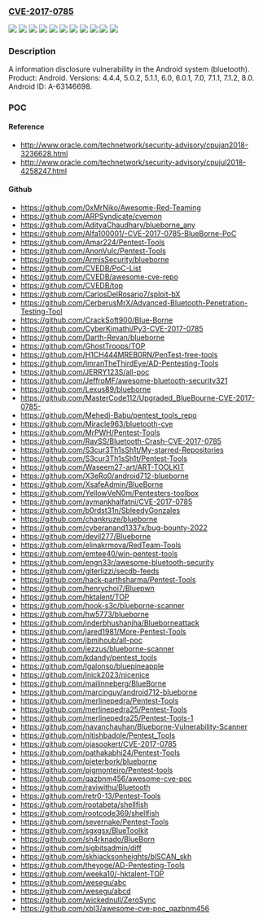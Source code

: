 ### [CVE-2017-0785](https://cve.mitre.org/cgi-bin/cvename.cgi?name=CVE-2017-0785)
![](https://img.shields.io/static/v1?label=Product&message=Android&color=blue)
![](https://img.shields.io/static/v1?label=Version&message=4.4.4%20&color=brightgreen)
![](https://img.shields.io/static/v1?label=Version&message=5.0.2%20&color=brightgreen)
![](https://img.shields.io/static/v1?label=Version&message=5.1.1%20&color=brightgreen)
![](https://img.shields.io/static/v1?label=Version&message=6.0%20&color=brightgreen)
![](https://img.shields.io/static/v1?label=Version&message=6.0.1%20&color=brightgreen)
![](https://img.shields.io/static/v1?label=Version&message=7.0%20&color=brightgreen)
![](https://img.shields.io/static/v1?label=Version&message=7.1.1%20&color=brightgreen)
![](https://img.shields.io/static/v1?label=Version&message=7.1.2%20&color=brightgreen)
![](https://img.shields.io/static/v1?label=Version&message=8.0%20&color=brightgreen)
![](https://img.shields.io/static/v1?label=Vulnerability&message=Information%20disclosure&color=brightgreen)

### Description

A information disclosure vulnerability in the Android system (bluetooth). Product: Android. Versions: 4.4.4, 5.0.2, 5.1.1, 6.0, 6.0.1, 7.0, 7.1.1, 7.1.2, 8.0. Android ID: A-63146698.

### POC

#### Reference
- http://www.oracle.com/technetwork/security-advisory/cpujan2018-3236628.html
- http://www.oracle.com/technetwork/security-advisory/cpujul2018-4258247.html

#### Github
- https://github.com/0xMrNiko/Awesome-Red-Teaming
- https://github.com/ARPSyndicate/cvemon
- https://github.com/AdityaChaudhary/blueborne_any
- https://github.com/Alfa100001/-CVE-2017-0785-BlueBorne-PoC
- https://github.com/Amar224/Pentest-Tools
- https://github.com/AnonVulc/Pentest-Tools
- https://github.com/ArmisSecurity/blueborne
- https://github.com/CVEDB/PoC-List
- https://github.com/CVEDB/awesome-cve-repo
- https://github.com/CVEDB/top
- https://github.com/CarlosDelRosario7/sploit-bX
- https://github.com/CerberusMrX/Advanced-Bluetooth-Penetration-Testing-Tool
- https://github.com/CrackSoft900/Blue-Borne
- https://github.com/CyberKimathi/Py3-CVE-2017-0785
- https://github.com/Darth-Revan/blueborne
- https://github.com/GhostTroops/TOP
- https://github.com/H1CH444MREB0RN/PenTest-free-tools
- https://github.com/ImranTheThirdEye/AD-Pentesting-Tools
- https://github.com/JERRY123S/all-poc
- https://github.com/JeffroMF/awesome-bluetooth-security321
- https://github.com/Lexus89/blueborne
- https://github.com/MasterCode112/Upgraded_BlueBourne-CVE-2017-0785-
- https://github.com/Mehedi-Babu/pentest_tools_repo
- https://github.com/Miracle963/bluetooth-cve
- https://github.com/MrPWH/Pentest-Tools
- https://github.com/RavSS/Bluetooth-Crash-CVE-2017-0785
- https://github.com/S3cur3Th1sSh1t/My-starred-Repositories
- https://github.com/S3cur3Th1sSh1t/Pentest-Tools
- https://github.com/Waseem27-art/ART-TOOLKIT
- https://github.com/X3eRo0/android712-blueborne
- https://github.com/XsafeAdmin/BlueBorne
- https://github.com/YellowVeN0m/Pentesters-toolbox
- https://github.com/aymankhalfatni/CVE-2017-0785
- https://github.com/b0rdst31n/SbleedyGonzales
- https://github.com/chankruze/blueborne
- https://github.com/cyberanand1337x/bug-bounty-2022
- https://github.com/devil277/Blueborne
- https://github.com/elinakrmova/RedTeam-Tools
- https://github.com/emtee40/win-pentest-tools
- https://github.com/engn33r/awesome-bluetooth-security
- https://github.com/giterlizzi/secdb-feeds
- https://github.com/hack-parthsharma/Pentest-Tools
- https://github.com/henrychoi7/Bluepwn
- https://github.com/hktalent/TOP
- https://github.com/hook-s3c/blueborne-scanner
- https://github.com/hw5773/blueborne
- https://github.com/inderbhushanjha/Blueborneattack
- https://github.com/jared1981/More-Pentest-Tools
- https://github.com/jbmihoub/all-poc
- https://github.com/jezzus/blueborne-scanner
- https://github.com/kdandy/pentest_tools
- https://github.com/lgalonso/bluepineapple
- https://github.com/lnick2023/nicenice
- https://github.com/mailinneberg/BlueBorne
- https://github.com/marcinguy/android712-blueborne
- https://github.com/merlinepedra/Pentest-Tools
- https://github.com/merlinepedra25/Pentest-Tools
- https://github.com/merlinepedra25/Pentest-Tools-1
- https://github.com/navanchauhan/Blueborne-Vulnerability-Scanner
- https://github.com/nitishbadole/Pentest_Tools
- https://github.com/ojasookert/CVE-2017-0785
- https://github.com/pathakabhi24/Pentest-Tools
- https://github.com/pieterbork/blueborne
- https://github.com/pjgmonteiro/Pentest-tools
- https://github.com/qazbnm456/awesome-cve-poc
- https://github.com/raviwithu/Bluetooth
- https://github.com/retr0-13/Pentest-Tools
- https://github.com/rootabeta/shellfish
- https://github.com/rootcode369/shellfish
- https://github.com/severnake/Pentest-Tools
- https://github.com/sgxgsx/BlueToolkit
- https://github.com/sh4rknado/BlueBorn
- https://github.com/sigbitsadmin/diff
- https://github.com/skhjacksonheights/blSCAN_skh
- https://github.com/theyoge/AD-Pentesting-Tools
- https://github.com/weeka10/-hktalent-TOP
- https://github.com/wesegu/abc
- https://github.com/wesegu/abcd
- https://github.com/wickednull/ZeroSync
- https://github.com/xbl3/awesome-cve-poc_qazbnm456

